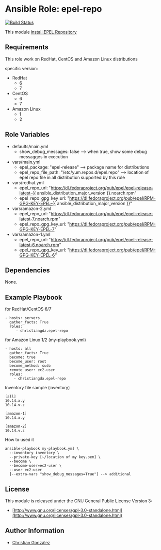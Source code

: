 Ansible Role: epel-repo
=========
[![Build Status](https://travis-ci.org/christiangda/ansible-role-epel-repo.svg?branch=master)](https://travis-ci.org/christiangda/ansible-role-epel-repo)

This module [install EPEL Repository](https://fedoraproject.org/wiki/EPEL)

Requirements
------------

This role work on RedHat, CentOS and Amazon Linux distributions

specific version:
* RedHat
  * 6
  * 7
* CentOS
  * 6
  * 7
* Amazon Linux
  * 1
  * 2

Role Variables
--------------

* defaults/main.yml
  * show_debug_messages: false -->  when true, show some debug messagges in execution
* vars/main.yml
  * epel_package: "epel-release" --> package name for distributions
  * epel_repo_file_path: "/etc/yum.repos.d/epel.repo" --> location of epel repo file in all distribution supported by this role
* vars/redhat.yml
  * epel_repo_url: "https://dl.fedoraproject.org/pub/epel/epel-release-latest-{{ ansible_distribution_major_version }}.noarch.rpm"
  * epel_repo_gpg_key_url: "https://dl.fedoraproject.org/pub/epel/RPM-GPG-KEY-EPEL-{{ ansible_distribution_major_version }}"
* vars/amazon-2.yml
  * epel_repo_url: "https://dl.fedoraproject.org/pub/epel/epel-release-latest-7.noarch.rpm"
  * epel_repo_gpg_key_url: "https://dl.fedoraproject.org/pub/epel/RPM-GPG-KEY-EPEL-7"
* vars/amazon-1.yml
  * epel_repo_url: "https://dl.fedoraproject.org/pub/epel/epel-release-latest-6.noarch.rpm"
  * epel_repo_gpg_key_url: "https://dl.fedoraproject.org/pub/epel/RPM-GPG-KEY-EPEL-6"


Dependencies
------------

None.


Example Playbook
----------------

for RedHat/CentOS 6/7

    - hosts: servers
      gather_facts: True
      roles:
         - christiangda.epel-repo

for Amazon Linux 1/2 (my-playbook.yml)

    - hosts: all
      gather_facts: True
      become: true
      become_user: root
      become_method: sudo
      remote_user: ec2-user
      roles:
        - christiangda.epel-repo

Inventory file sample (inventory)

    [all]
    10.14.x.y
    10.14.v.z

    [amazon-1]
    10.14.x.y

    [amazon-2]
    10.14.v.z

How to used it

    ansible-playbook my-playbook.yml \
      --inventory inventory \
      --private-key [~/location of my key.pem] \
      --become \
      --become-user=ec2-user \
      --user ec2-user
      [--extra-vars "show_debug_messages=True"] --> additional


License
-------

This module is released under the GNU General Public License Version 3:

* [http://www.gnu.org/licenses/gpl-3.0-standalone.html](http://www.gnu.org/licenses/gpl-3.0-standalone.html)

Author Information
------------------

* [Christian González](https://github.com/christiangda)
